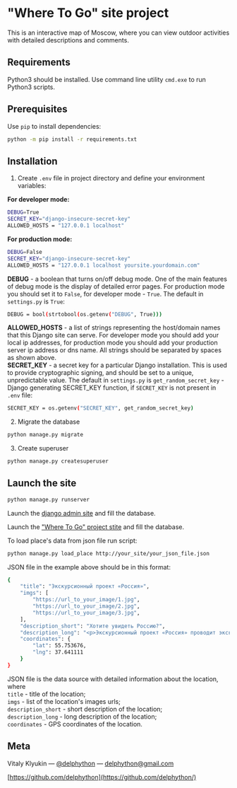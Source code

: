 # "Where To Go" site project

This is an interactive map of Moscow, where you can view outdoor activities with detailed descriptions and comments.

## Requirements

Python3 should be installed. Use command line utility `cmd.exe` to run Python3 scripts.

## Prerequisites

Use `pip` to install dependencies:
```bash
python -m pip install -r requirements.txt
```

## Installation

1. Create  `.env` file in project directory and define your environment variables:  

**For developer mode:**

```bash
DEBUG=True  
SECRET_KEY="django-insecure-secret-key"  
ALLOWED_HOSTS = "127.0.0.1 localhost"
```  

**For production mode:**

```bash
DEBUG=False  
SECRET_KEY="django-insecure-secret-key"  
ALLOWED_HOSTS = "127.0.0.1 localhost yoursite.yourdomain.com"
```  

**DEBUG** - a boolean that turns on/off debug mode. One of the main features of debug mode is the display of detailed error pages. For production mode you should set it to `False`, for developer mode - `True`. The default in `settings.py` is `True`:
```bash
DEBUG = bool(strtobool(os.getenv("DEBUG", True)))
```
**ALLOWED_HOSTS** - a list of strings representing the host/domain names that this Django site can serve. For developer mode you should add your local ip addresses, for production mode you should add your production server ip address or dns name. All strings should be separated by spaces as shown above.  
**SECRET_KEY** - a secret key for a particular Django installation. This is used to provide cryptographic signing, and should be set to a unique, unpredictable value. The default in `settings.py` is `get_random_secret_key` - Django generating SECRET_KEY function, if `SECRET_KEY` is not present in `.env` file:
```bash
SECRET_KEY = os.getenv("SECRET_KEY", get_random_secret_key)
```  


2. Migrate the database
```bash
python manage.py migrate
```

3. Create superuser
```bash
python manage.py createsuperuser
```

## Launch the site

```bash
python manage.py runserver
```

Launch the [django admin site](https://delphython.pythonanywhere.com/admin) and fill the database.

Launch the ["Where To Go" project stite](https://delphython.pythonanywhere.com/) and fill the database.

To load place's data from json file run script:
```bash
python manage.py load_place http://your_site/your_json_file.json
```

JSON file in the example above should be in this format:
```sh
{
    "title": "Экскурсионный проект «Россия»",
    "imgs": [
        "https://url_to_your_image/1.jpg",
        "https://url_to_your_image/2.jpg",
        "https://url_to_your_image/3.jpg",
    ],
    "description_short": "Хотите увидеть Россию?",
    "description_long": "<p>Экскурсионный проект «Россия» проводит экскурсии по России ...</p>",
    "coordinates": {
        "lat": 55.753676,
        "lng": 37.641111
    }
}
```
JSON file is the data source with detailed information about the location, where  
`title` - title of the location;  
`imgs` - list of the location's images urls;  
`description_short` - short description of the location;  
`description_long` - long description of the location;  
`coordinates` - GPS coordinates of the location.  

## Meta

Vitaly Klyukin — [@delphython](https://t.me/delphython) — [delphython@gmail.com](mailto:delphython@gmail.com)

[https://github.com/delphython](https://github.com/delphython/)
